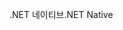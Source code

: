 <span data-ttu-id="51a2b-101">.NET 네이티브</span><span class="sxs-lookup"><span data-stu-id="51a2b-101">.NET Native</span></span>